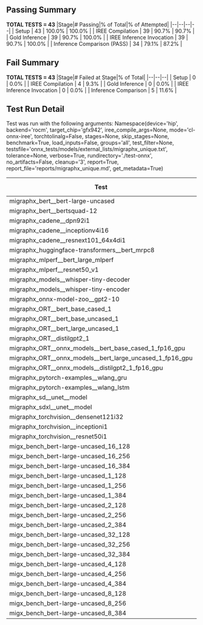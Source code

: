 ## Passing Summary

**TOTAL TESTS = 43**
|Stage|# Passing|% of Total|% of Attempted|
|--|--|--|--|
| Setup | 43 | 100.0% | 100.0% |
| IREE Compilation | 39 | 90.7% | 90.7% |
| Gold Inference | 39 | 90.7% | 100.0% |
| IREE Inference Invocation | 39 | 90.7% | 100.0% |
| Inference Comparison (PASS) | 34 | 79.1% | 87.2% |
## Fail Summary

**TOTAL TESTS = 43**
|Stage|# Failed at Stage|% of Total|
|--|--|--|
| Setup | 0 | 0.0% |
| IREE Compilation | 4 | 9.3% |
| Gold Inference | 0 | 0.0% |
| IREE Inference Invocation | 0 | 0.0% |
| Inference Comparison | 5 | 11.6% |
## Test Run Detail
Test was run with the following arguments:
Namespace(device='hip', backend='rocm', target_chip='gfx942', iree_compile_args=None, mode='cl-onnx-iree', torchtolinalg=False, stages=None, skip_stages=None, benchmark=True, load_inputs=False, groups='all', test_filter=None, testsfile='onnx_tests/models/external_lists/migraphx_unique.txt', tolerance=None, verbose=True, rundirectory='./test-onnx', no_artifacts=False, cleanup='3', report=True, report_file='reports/migraphx_unique.md', get_metadata=True)

| Test | Exit Status | Mean Benchmark Time (ms) | Notes |
|--|--|--|--|
| migraphx_bert__bert-large-uncased | PASS | 19.417623407881127 | |
| migraphx_bert__bertsquad-12 | compilation | None | |
| migraphx_cadene__dpn92i1 | PASS | 3.480876576474445 | |
| migraphx_cadene__inceptionv4i16 | PASS | 20.06875334232713 | |
| migraphx_cadene__resnext101_64x4di1 | PASS | 4.585560305140798 | |
| migraphx_huggingface-transformers__bert_mrpc8 | PASS | 7.102760632939558 | |
| migraphx_mlperf__bert_large_mlperf | PASS | 27.708764777748403 | |
| migraphx_mlperf__resnet50_v1 | Numerics | 14.128859006644534 | |
| migraphx_models__whisper-tiny-decoder | PASS | 46.901319156232695 | |
| migraphx_models__whisper-tiny-encoder | Numerics | 110.80167483467245 | |
| migraphx_onnx-model-zoo__gpt2-10 | compilation | None | |
| migraphx_ORT__bert_base_cased_1 | PASS | 110.7887831676635 | |
| migraphx_ORT__bert_base_uncased_1 | PASS | 110.85265850043571 | |
| migraphx_ORT__bert_large_uncased_1 | PASS | 511.3361243372007 | |
| migraphx_ORT__distilgpt2_1 | PASS | 68.79203206675204 | |
| migraphx_ORT__onnx_models__bert_base_cased_1_fp16_gpu | Numerics | 62.205076334507645 | |
| migraphx_ORT__onnx_models__bert_large_uncased_1_fp16_gpu | Numerics | 269.6177519974299 | |
| migraphx_ORT__onnx_models__distilgpt2_1_fp16_gpu | Numerics | 37.672126298594655 | |
| migraphx_pytorch-examples__wlang_gru | PASS | 18.42836695343269 | |
| migraphx_pytorch-examples__wlang_lstm | PASS | 8.364514262384978 | |
| migraphx_sd__unet__model | import_model | None | |
| migraphx_sdxl__unet__model | import_model | None | |
| migraphx_torchvision__densenet121i32 | PASS | 14.239709123257915 | |
| migraphx_torchvision__inceptioni1 | PASS | 3.0882857968943296 | |
| migraphx_torchvision__resnet50i1 | PASS | 2.0450031499577146 | |
| migx_bench_bert-large-uncased_16_128 | PASS | 25.72819898799665 | |
| migx_bench_bert-large-uncased_16_256 | PASS | 37.445356140348224 | |
| migx_bench_bert-large-uncased_16_384 | PASS | 55.95277105627853 | |
| migx_bench_bert-large-uncased_1_128 | PASS | 12.551459660504145 | |
| migx_bench_bert-large-uncased_1_256 | PASS | 12.622411600508103 | |
| migx_bench_bert-large-uncased_1_384 | PASS | 19.42737637040813 | |
| migx_bench_bert-large-uncased_2_128 | PASS | 12.971667876380154 | |
| migx_bench_bert-large-uncased_2_256 | PASS | 19.279364259327174 | |
| migx_bench_bert-large-uncased_2_384 | PASS | 19.65125350950445 | |
| migx_bench_bert-large-uncased_32_128 | PASS | 35.73454511618668 | |
| migx_bench_bert-large-uncased_32_256 | PASS | 69.27903040001789 | |
| migx_bench_bert-large-uncased_32_384 | PASS | 110.74503461147994 | |
| migx_bench_bert-large-uncased_4_128 | PASS | 19.45572975994394 | |
| migx_bench_bert-large-uncased_4_256 | PASS | 20.20653362879308 | |
| migx_bench_bert-large-uncased_4_384 | PASS | 23.32685065533345 | |
| migx_bench_bert-large-uncased_8_128 | PASS | 20.2191614850779 | |
| migx_bench_bert-large-uncased_8_256 | PASS | 26.226293630136265 | |
| migx_bench_bert-large-uncased_8_384 | PASS | 32.595018029855 | |
